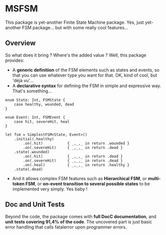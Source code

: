 # MSFSM

This package is yet-another Finite State Machine package. Yes, just yet-another FSM package... but with some really cool features...



## Overview

So what does it bring ? Where's the added value ? Well, this package provides:

- A **generic definition** of the FSM elements such as states and events, so that you can use whatever type you want for that. OK, kind of cool, but 'déjà vu'...
- A **declarative syntax** for defining the FSM in simple and expressive way. That's something...

```
enum State: Int, FSMState {
    case healthy, wounded, dead
}

enum Event: Int, FSMEvent {
    case hit, severeHit, heal
}

let fsm = SimplestFSM<State, Event>()
    .initial(.healthy)
        .on(.hit)           { _,_,_ in return .wounded }
        .on(.severeHit)     { _,_,_ in return .dead }
    .state(.wounded)
        .on(.hit)           { _,_,_ in return .dead }
        .on(.severeHit)     { _,_,_ in return .dead }
        .on(.heal)          { _,_,_ in return .healthy }
    .state(.dead)
```

- And it allows complex FSM features such as **Hierarchical FSM**, or **multi-token FSM**, or **on-event transition to several possible states** to be implemented very simply. Yes baby !



## Doc and Unit Tests

Beyond the code, the package comes with **full DocC documentation**, and **unit tests covering 91,4% of the code**. The uncovered part is just basic error handling that calls fatalerror upon programmer errors.

